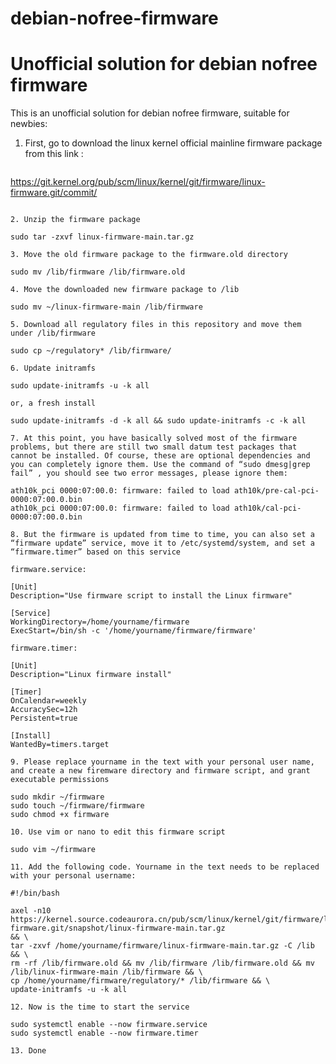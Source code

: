 # debian-nofree-firmware
Unofficial solution for debian nofree firmware
============================================================

This is an unofficial solution for debian nofree firmware, suitable for newbies:

1. First, go to download the linux kernel official mainline firmware package from this link :

   ~~~ rb
  https://git.kernel.org/pub/scm/linux/kernel/git/firmware/linux-firmware.git/commit/
   ~~~ 

2. Unzip the firmware package

   sudo tar -zxvf linux-firmware-main.tar.gz

3. Move the old firmware package to the firmware.old directory

   sudo mv /lib/firmware /lib/firmware.old

4. Move the downloaded new firmware package to /lib

   sudo mv ~/linux-firmware-main /lib/firmware

5. Download all regulatory files in this repository and move them under /lib/firmware

   sudo cp ~/regulatory* /lib/firmware/

6. Update initramfs

   sudo update-initramfs -u -k all

  or, a fresh install

   sudo update-initramfs -d -k all && sudo update-initramfs -c -k all

7. At this point, you have basically solved most of the firmware problems, but there are still two small datum test packages that cannot be installed. Of course, these are optional dependencies and you can completely ignore them. Use the command of “sudo dmesg|grep fail” , you should see two error messages, please ignore them:

  ath10k_pci 0000:07:00.0: firmware: failed to load ath10k/pre-cal-pci-0000:07:00.0.bin
  ath10k_pci 0000:07:00.0: firmware: failed to load ath10k/cal-pci-0000:07:00.0.bin

8. But the firmware is updated from time to time, you can also set a “firmware update” service, move it to /etc/systemd/system, and set a “firmware.timer” based on this service

firmware.service:

[Unit]
Description="Use firmware script to install the Linux firmware"

[Service]
WorkingDirectory=/home/yourname/firmware
ExecStart=/bin/sh -c '/home/yourname/firmware/firmware'

firmware.timer:

[Unit]
Description="Linux firmware install"

[Timer]
OnCalendar=weekly
AccuracySec=12h
Persistent=true

[Install]
WantedBy=timers.target

9. Please replace yourname in the text with your personal user name, and create a new firemware directory and firmware script, and grant executable permissions

   sudo mkdir ~/firmware
   sudo touch ~/firmware/firmware
   sudo chmod +x firmware

10. Use vim or nano to edit this firmware script

   sudo vim ~/firmware

11. Add the following code. Yourname in the text needs to be replaced with your personal username:

#!/bin/bash

axel -n10 https://kernel.source.codeaurora.cn/pub/scm/linux/kernel/git/firmware/linux-firmware.git/snapshot/linux-firmware-main.tar.gz
&& \
tar -zxvf /home/yourname/firmware/linux-firmware-main.tar.gz -C /lib && \
rm -rf /lib/firmware.old && mv /lib/firmware /lib/firmware.old && mv /lib/linux-firmware-main /lib/firmware && \
cp /home/yourname/firmware/regulatory/* /lib/firmware && \
update-initramfs -u -k all

12. Now is the time to start the service

  sudo systemctl enable --now firmware.service
  sudo systemctl enable --now firmware.timer

13. Done
